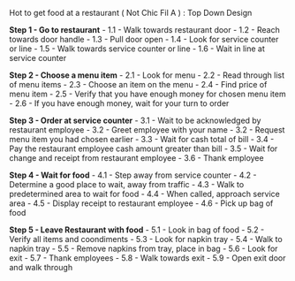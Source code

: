 Hot to get food at a restaurant ( Not Chic Fil A ) : Top Down Design


**Step 1 - Go to restaurant**
    - 1.1 - Walk towards restaurant door
    - 1.2 - Reach towards door handle
    - 1.3 - Pull door open
    - 1.4 - Look for service counter or line
    - 1.5 - Walk towards service counter or line
    - 1.6 - Wait in line at service counter

**Step 2 - Choose a menu item**
    - 2.1 - Look for menu
    - 2.2 - Read through list of menu items
    - 2.3 - Choose an item on the menu
    - 2.4 - Find price of menu item
    - 2.5 - Verify that you have enough money for chosen menu item
    - 2.6 - If you have enough money, wait for your turn to order

**Step 3 - Order at service counter**
    - 3.1 - Wait to be acknowledged by restaurant employee
    - 3.2 - Greet employee with your name
    - 3.2 - Request menu item you had chosen earlier
    - 3.3 - Wait for cash total of bill
    - 3.4 - Pay the restaurant employee cash amount greater than bill
    - 3.5 - Wait for change and receipt from restaurant employee
    - 3.6 - Thank employee

**Step 4 - Wait for food**
    - 4.1 - Step away from service counter 
    - 4.2 - Determine a good place to wait, away from traffic
    - 4.3 - Walk to predetermined area to wait for food
    - 4.4 - When called, approach service area 
    - 4.5 - Display receipt to restaurant employee
    - 4.6 - Pick up bag of food

**Step 5 - Leave Restaurant with food**
    - 5.1 - Look in bag of food
    - 5.2 - Verify all items and coondiments
    - 5.3 - Look for napkin tray
    - 5.4 - Walk to napkin tray
    - 5.5 - Remove napkins from tray, place in bag
    - 5.6 - Look for exit
    - 5.7 - Thank employees
    - 5.8 - Walk towards exit
    - 5.9 - Open exit door and walk through


